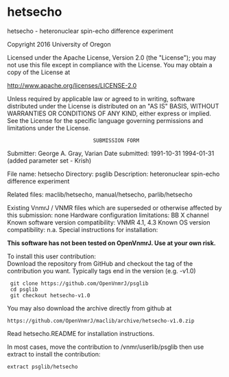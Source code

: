 # hetsecho
 hetsecho - heteronuclear spin-echo difference experiment

 Copyright 2016 University of Oregon

 Licensed under the Apache License, Version 2.0 (the "License");
 you may not use this file except in compliance with the License.
 You may obtain a copy of the License at

   http://www.apache.org/licenses/LICENSE-2.0

 Unless required by applicable law or agreed to in writing, software
 distributed under the License is distributed on an "AS IS" BASIS,
 WITHOUT WARRANTIES OR CONDITIONS OF ANY KIND, either express or implied.
 See the License for the specific language governing permissions and
 limitations under the License.

                                SUBMISSION FORM

Submitter:      George A. Gray, Varian
Date submitted: 1991-10-31
                1994-01-31 (added parameter set - Krish)

File name:      hetsecho
Directory:      psglib
Description:    heteronuclear spin-echo difference experiment

Related files:  maclib/hetsecho, manual/hetsecho, parlib/hetsecho


Existing VnmrJ / VNMR files which are superseded or
otherwise affected by this submission:  none
Hardware configuration limitations:     BB X channel
Known software version compatibility:   VNMR 4.1, 4.3
Known OS version compatibility:         n.a.
Special instructions for installation:

**This software has not been tested on OpenVnmrJ. Use at your own risk.**

To install this user contribution:  
Download the repository from GitHub and checkout the tag of the contribution you want.
Typically tags end in the version (e.g. -v1.0)

     git clone https://github.com/OpenVnmrJ/psglib  
     cd psglib  
     git checkout hetsecho-v1.0


You may also download the archive directly from github at

    https://github.com/OpenVnmrJ/maclib/archive/hetsecho-v1.0.zip

Read hetsecho.README for installation instructions.

In most cases, move the contribution to /vnmr/userlib/psglib 
then use extract to install the contribution:  

    extract psglib/hetsecho